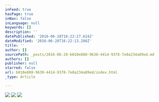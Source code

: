 ```yaml
---
inFeed: true
hasPage: true
inNav: false
inLanguage: null
keywords: []
description: ''
datePublished: '2016-06-28T16:22:27.624Z'
dateModified: '2016-06-28T16:22:13.286Z'
title: ''
author: []
sourcePath: _posts/2016-06-28-b010e880-9630-4414-9378-7e0a234a89ed.md
authors: []
publisher: null
starred: false
url: b010e880-9630-4414-9378-7e0a234a89ed/index.html
_type: Article

---
```

![](https://the-grid-user-content.s3-us-west-2.amazonaws.com/89ac1f77-f46e-48be-bc13-03ee28960f14.jpg)
![](https://the-grid-user-content.s3-us-west-2.amazonaws.com/16e51b42-ca9d-40c6-ae1e-78fb2ae61cf7.jpg)
![](https://the-grid-user-content.s3-us-west-2.amazonaws.com/3dfa63de-c720-40cf-a016-8ae82d67079c.jpg)